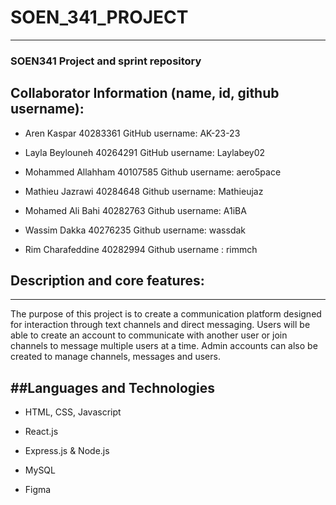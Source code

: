 # SOEN_341_PROJECT
---
### SOEN341 Project and sprint repository

## Collaborator Information (name, id, github username):

* Aren Kaspar
40283361
GitHub username: AK-23-23

* Layla Beylouneh
40264291
GitHub username: Laylabey02

* Mohammed Allahham
40107585
Github username: aero5pace

* Mathieu Jazrawi
40284648
Github username: Mathieujaz

* Mohamed Ali Bahi 
40282763
Github username: A1iBA

* Wassim Dakka
40276235
Github username: wassdak

* Rim Charafeddine
40282994
Github username : rimmch

## Description and core features: 
---
The purpose of this project is to create a communication platform designed for interaction through text channels and direct messaging. Users will be able to create an account to communicate with another user or join channels to message multiple users at a time. Admin accounts can also be created to manage channels, messages and users.

##Languages and Technologies
---
* HTML, CSS, Javascript
* React.js
* Express.js & Node.js

* MySQL
* Figma

